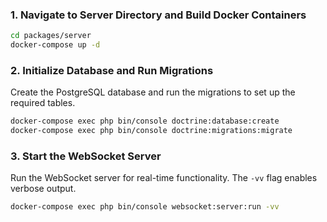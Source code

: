 ### 1. Navigate to Server Directory and Build Docker Containers

```bash
cd packages/server
docker-compose up -d
```

### 2. Initialize Database and Run Migrations

Create the PostgreSQL database and run the migrations to set up the required tables.

```bash
docker-compose exec php bin/console doctrine:database:create
docker-compose exec php bin/console doctrine:migrations:migrate
```

### 3. Start the WebSocket Server

Run the WebSocket server for real-time functionality. The `-vv` flag enables verbose output.

```bash
docker-compose exec php bin/console websocket:server:run -vv
```
